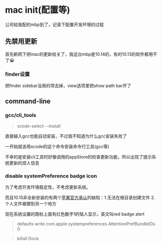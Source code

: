 # mac init(配置等)

公司给我配的mbp到了，记录下配置开发环境的过程

## 先禁用更新

首先断网下把mac的更新给关了，我这台mbp是10.14的，有的10.13的软件都用不了😭

### finder设置

把finder sidebar没用的项去掉，view选项里把show path bar开了

## command-line

### gcc/cli_tools

> xcode-select --install

直接输入gcc也能自动安装，不过我不知道为什么gcc安装失败了

一开始就该用xcode的这个命令安装命令行工具(gcc等)

不幸的是安装cli工具时好像调用的appStore的检查更新功能，所以出现了提示系统更新的烦人信息

### disable systemPreference badge icon

为了考虑开发环境稳定性，不考虑更新系统。

而且10.15非全新安装的有两个[苹果官方承认](https://support.apple.com/en-in/HT210650)的缺陷：1.无法在根目录创建文件 2.个人文件被挪到另一个地方

现在系统设置的图标上面有红色数字1的恼人显示，英文叫red badge alert

> defaults write com.apple.systempreferences AttentionPrefBundleIDs 0

> killall Dock

